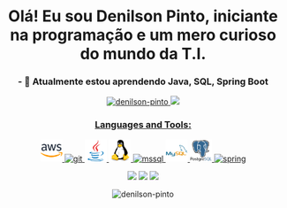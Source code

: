 <!-- Opções de temas: https://github.com/anuraghazra/github-readme-stats/blob/master/themes/README.md -->

<h1 align="center">Olá! Eu sou Denilson Pinto, iniciante na programação e um mero curioso do mundo da T.I.</h1>

<h3 align="center">- 🌱 Atualmente estou aprendendo Java, SQL, Spring Boot</h3>

<!-- - 📄 Saiba mais sobre mim em [https://www.linkedin.com/in/denilson-pinto/](https://www.linkedin.com/in/denilson-pinto/) -->


<!-- ![Anurag's GitHub stats](https://github-readme-stats.vercel.app/api?username=denilson-pinto&show_icons=true&theme=github_dark) -->

<!--
[![Top Langs](https://github-readme-stats.vercel.app/api/top-langs/?username=denilson-pinto&layout=compact&theme=github_dark)](https://github.com/denilson-pinto/github-readme-stats)
-->
<div>
<p align="center">
  <a href="https://github.com/denilson-pinto">
  <img height="160em" src="https://github-readme-stats-sigma-five.vercel.app/api?username=denilson-pinto&show_icons=true&text_color=F8F8FF&bg_color=00000000&hide_border=true&include_all_commits=true&count_private=true" alt="denilson-pinto" />
  <img height="160em" src="https://github-readme-stats-sigma-five.vercel.app/api/top-langs/?username=denilson-pinto&text_color=F8F8FF&bg_color=00000000&hide_border=true&layout=compact&card_width=380&langs_count=6" />
    </p>
</div>


<!--
<h3 align="left">Connect with me:</h3>
<p align="left">
<a href="https://twitter.com/denilsonpinto89" target="blank"><img align="center" src="https://raw.githubusercontent.com/rahuldkjain/github-profile-readme-generator/master/src/images/icons/Social/twitter.svg" alt="denilsonpinto89" height="30" width="40" /></a>
<a href="https://linkedin.com/in/denilson-pinto" target="blank"><img align="center" src="https://raw.githubusercontent.com/rahuldkjain/github-profile-readme-generator/master/src/images/icons/Social/linked-in-alt.svg" alt="denilson-pinto" height="30" width="40" /></a>
<a href="https://www.hackerrank.com/denilsonpinto89" target="blank"><img align="center" src="https://raw.githubusercontent.com/rahuldkjain/github-profile-readme-generator/master/src/images/icons/Social/hackerrank.svg" alt="denilsonpinto89" height="30" width="40" /></a>
</p>
-->

<h3 align="center">Languages and Tools:</h3>
<p align="center"> <a href="https://aws.amazon.com" target="_blank" rel="noreferrer"> <img src="https://raw.githubusercontent.com/devicons/devicon/master/icons/amazonwebservices/amazonwebservices-original-wordmark.svg" alt="aws" width="40" height="40"/> </a> <a href="https://git-scm.com/" target="_blank" rel="noreferrer"> <img src="https://www.vectorlogo.zone/logos/git-scm/git-scm-icon.svg" alt="git" width="40" height="40"/> </a> <a href="https://www.java.com" target="_blank" rel="noreferrer"> <img src="https://raw.githubusercontent.com/devicons/devicon/master/icons/java/java-original.svg" alt="java" width="40" height="40"/> </a> <a href="https://www.linux.org/" target="_blank" rel="noreferrer"> <img src="https://raw.githubusercontent.com/devicons/devicon/master/icons/linux/linux-original.svg" alt="linux" width="40" height="40"/> </a> <a href="https://www.microsoft.com/en-us/sql-server" target="_blank" rel="noreferrer"> <img src="https://www.svgrepo.com/show/303229/microsoft-sql-server-logo.svg" alt="mssql" width="40" height="40"/> </a> <a href="https://www.mysql.com/" target="_blank" rel="noreferrer"> <img src="https://raw.githubusercontent.com/devicons/devicon/master/icons/mysql/mysql-original-wordmark.svg" alt="mysql" width="40" height="40"/> </a> <a href="https://www.postgresql.org" target="_blank" rel="noreferrer"> <img src="https://raw.githubusercontent.com/devicons/devicon/master/icons/postgresql/postgresql-original-wordmark.svg" alt="postgresql" width="40" height="40"/> </a> <a href="https://spring.io/" target="_blank" rel="noreferrer"> <img src="https://www.vectorlogo.zone/logos/springio/springio-icon.svg" alt="spring" width="40" height="40"/> </a> </p>


<div>
<!--<p align="left"> <a href="https://twitter.com/denilsonpinto89" target="blank"><img src="https://img.shields.io/twitter/follow/denilsonpinto89?logo=twitter&style=for-the-badge" alt="denilsonpinto89" -->
  <p align="center">
  <a href="https://www.linkedin.com/in/denilson-pinto/" target="blank"><img src="https://img.shields.io/badge/-LinkedIn-0E76A8?style=for-the-badge&logo=linkedin&logoColor=white" target="_blank"></a>  
  <a href="https://twitter.com/denilsonpinto89" target="blank"><img src="https://img.shields.io/badge/Twitter-00aced?style=for-the-badge&logo=twitter&logoColor=white" target="_blank"></a>
  <a href="https://www.hackerrank.com/denilsonpinto89" target="blank"><img src="https://img.shields.io/badge/Hackerrank-3CB371?style=for-the-badge&logo=hackerrank&logoColor=white" target="_blank"></a>
</p>
</div>


<p align="center"> <img src="https://komarev.com/ghpvc/?username=denilson-pinto&label=Profile%20views&color=0e75b6&style=flat" alt="denilson-pinto" /> </p>




<!--
**denilson-pinto/denilson-pinto** is a ✨ _special_ ✨ repository because its `README.md` (this file) appears on your GitHub profile.

Here are some ideas to get you started:

- 🔭 I’m currently working on ...
- 🌱 I’m currently learning ...
- 👯 I’m looking to collaborate on ...
- 🤔 I’m looking for help with ...
- 💬 Ask me about ...
- 📫 How to reach me: ...
- 😄 Pronouns: ...
- ⚡ Fun fact: ...
-->
